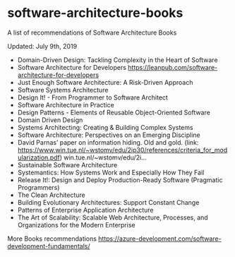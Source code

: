 # software-architecture-books
A list of recommendations of Software Architecture Books

Updated: July 9th, 2019

* Domain-Driven Design: Tackling Complexity in the Heart of Software
* Software Architecture for Developers https://leanpub.com/software-architecture-for-developers
* Just Enough Software Architecture: A Risk-Driven Approach
* Software Systems Architecture 
* Design It! - From Programmer to Software Architect
* Software Architecture in Practice
* Design Patterns - Elements of Reusable Object-Oriented Software
* Domain Driven Design
* Systems Architecting: Creating & Building Complex Systems 
* Software Architecture: Perspectives on an Emerging Discipline 
* David Parnas’ paper on information hiding. Old and gold. 
(link: https://www.win.tue.nl/~wstomv/edu/2ip30/references/criteria_for_modularization.pdf) win.tue.nl/~wstomv/edu/2i…
* Sustainable Software Architecture
* Systemantics: How Systems Work and Especially How They Fail 
* Release It!: Design and Deploy Production-Ready Software (Pragmatic Programmers) 
* The Clean Architecture
* Building Evolutionary Architectures: Support Constant Change
* Patterns of Enterprise Application Architecture
* The Art of Scalability: Scalable Web Architecture, Processes, and Organizations for the Modern Enterprise


More Books recommendations
https://azure-development.com/software-development-fundamentals/
